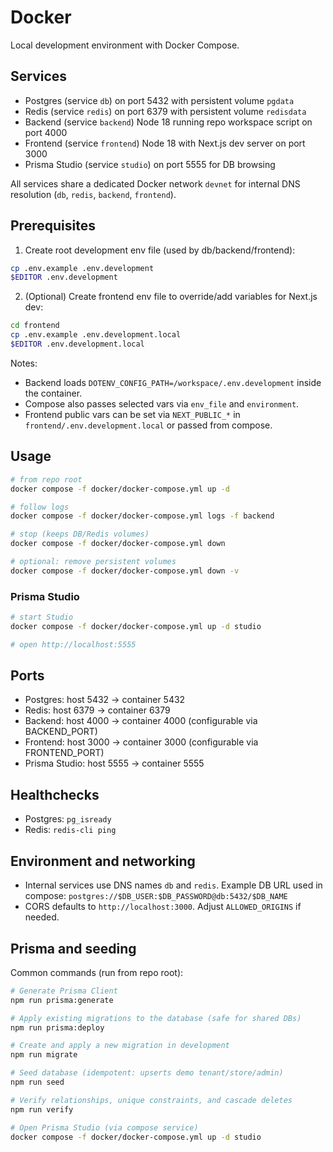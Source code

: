 # Docker

Local development environment with Docker Compose.

## Services

- Postgres (service `db`) on port 5432 with persistent volume `pgdata`
- Redis (service `redis`) on port 6379 with persistent volume `redisdata`
- Backend (service `backend`) Node 18 running repo workspace script on port 4000
- Frontend (service `frontend`) Node 18 with Next.js dev server on port 3000
- Prisma Studio (service `studio`) on port 5555 for DB browsing

All services share a dedicated Docker network `devnet` for internal DNS resolution (`db`, `redis`, `backend`, `frontend`).

## Prerequisites

1. Create root development env file (used by db/backend/frontend):

```bash
cp .env.example .env.development
$EDITOR .env.development
```

2. (Optional) Create frontend env file to override/add variables for Next.js dev:

```bash
cd frontend
cp .env.example .env.development.local
$EDITOR .env.development.local
```

Notes:
- Backend loads `DOTENV_CONFIG_PATH=/workspace/.env.development` inside the container.
- Compose also passes selected vars via `env_file` and `environment`.
- Frontend public vars can be set via `NEXT_PUBLIC_*` in `frontend/.env.development.local` or passed from compose.

## Usage

```bash
# from repo root
docker compose -f docker/docker-compose.yml up -d

# follow logs
docker compose -f docker/docker-compose.yml logs -f backend

# stop (keeps DB/Redis volumes)
docker compose -f docker/docker-compose.yml down

# optional: remove persistent volumes
docker compose -f docker/docker-compose.yml down -v
```

### Prisma Studio

```bash
# start Studio
docker compose -f docker/docker-compose.yml up -d studio

# open http://localhost:5555
```

## Ports

- Postgres: host 5432 -> container 5432
- Redis: host 6379 -> container 6379
- Backend: host 4000 -> container 4000 (configurable via BACKEND_PORT)
- Frontend: host 3000 -> container 3000 (configurable via FRONTEND_PORT)
- Prisma Studio: host 5555 -> container 5555

## Healthchecks

- Postgres: `pg_isready`
- Redis: `redis-cli ping`

## Environment and networking

- Internal services use DNS names `db` and `redis`. Example DB URL used in compose:
  `postgres://$DB_USER:$DB_PASSWORD@db:5432/$DB_NAME`
- CORS defaults to `http://localhost:3000`. Adjust `ALLOWED_ORIGINS` if needed.

## Prisma and seeding

Common commands (run from repo root):

```bash
# Generate Prisma Client
npm run prisma:generate

# Apply existing migrations to the database (safe for shared DBs)
npm run prisma:deploy

# Create and apply a new migration in development
npm run migrate

# Seed database (idempotent: upserts demo tenant/store/admin)
npm run seed

# Verify relationships, unique constraints, and cascade deletes
npm run verify

# Open Prisma Studio (via compose service)
docker compose -f docker/docker-compose.yml up -d studio
```

